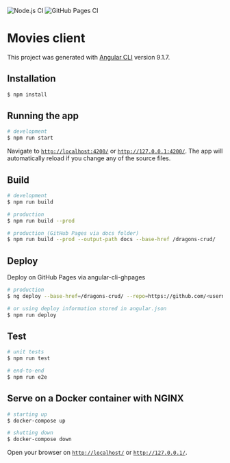 ![Node.js CI](https://github.com/pedroeml/movies-client/workflows/Node.js%20CI/badge.svg)
![GitHub Pages CI](https://github.com/pedroeml/movies-client/workflows/GitHub%20Pages%20CI/badge.svg)

# Movies client

This project was generated with [Angular CLI](https://github.com/angular/angular-cli) version 9.1.7.

## Installation

```bash
$ npm install
```

## Running the app

```bash
# development
$ npm run start
```

Navigate to [`http://localhost:4200/`](http://localhost:4200/) or [`http://127.0.0.1:4200/`](http://127.0.0.1:4200/). The app will automatically reload if you change any of the source files.

## Build

```bash
# development
$ npm run build

# production
$ npm run build --prod

# production (GitHub Pages via docs folder)
$ npm run build --prod --output-path docs --base-href /dragons-crud/
```

## Deploy

Deploy on GitHub Pages via angular-cli-ghpages

```bash
# production
$ ng deploy --base-href=/dragons-crud/ --repo=https://github.com/<username>/<repositoryname>.git --name="Your Git Username" --email=your.mail@example.org

# or using deploy information stored in angular.json
$ npm run deploy
```

## Test

```bash
# unit tests
$ npm run test

# end-to-end
$ npm run e2e
```

## Serve on a Docker container with NGINX

```bash
# starting up
$ docker-compose up

# shutting down
$ docker-compose down
```

Open your browser on [`http://localhost/`](http://localhost/) or [`http://127.0.0.1/`](http://127.0.0.1/).
